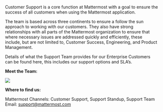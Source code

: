 Customer Support is a core function at Mattermost with a goal to ensure the success of all customers when using the Mattermost application.

The team is based across three continents to ensure a follow the sun approach to working with our customers.  They also have strong relationships with all parts of the Mattermost organization to ensure that where necessary issues are addressed quickly and efficiently, these include, but are not limited to, Customer Success, Engineering, and Product Management.

Details of what the Support Team provides for our Enterprise Customers can be found here, this includes our support options and SLA’s.

**Meet the Team:**

![](../../.gitbook/assets/Support-team-image-for-handbook.png)

**Where to find us:**

Mattermost Channels: Customer Support, Support Standup, Support Team
Email: support@mattermost.com

